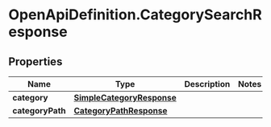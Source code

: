 # OpenApiDefinition.CategorySearchResponse

## Properties

Name | Type | Description | Notes
------------ | ------------- | ------------- | -------------
**category** | [**SimpleCategoryResponse**](SimpleCategoryResponse.md) |  | 
**categoryPath** | [**CategoryPathResponse**](CategoryPathResponse.md) |  | 


